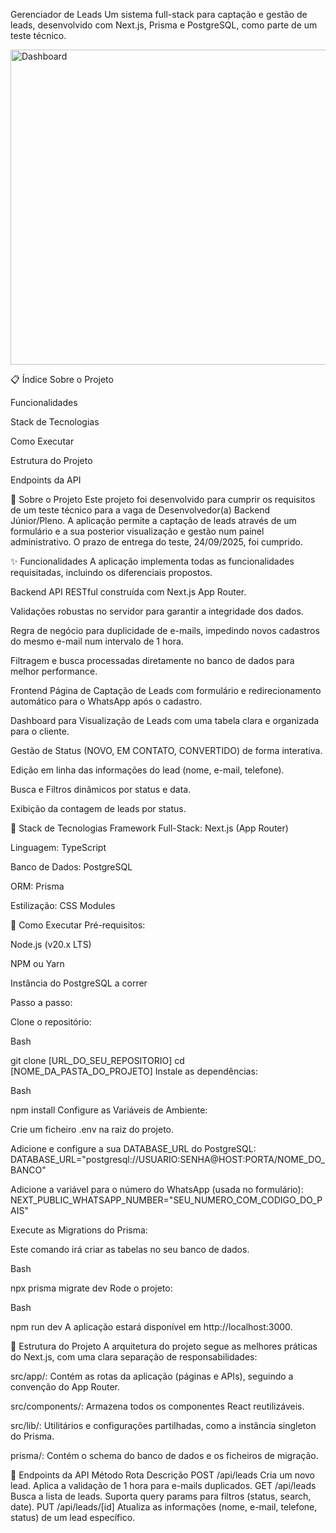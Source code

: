 


Gerenciador de Leads
Um sistema full-stack para captação e gestão de leads, desenvolvido com Next.js, Prisma e PostgreSQL, como parte de um teste técnico.

<img width="1237" height="504" alt="Dashboard" src="https://github.com/user-attachments/assets/8b683554-ca62-4fd7-a97b-c9fa35f763ae" />

📋 Índice
Sobre o Projeto

Funcionalidades

Stack de Tecnologias

Como Executar

Estrutura do Projeto

Endpoints da API

🎯 Sobre o Projeto
Este projeto foi desenvolvido para cumprir os requisitos de um teste técnico para a vaga de Desenvolvedor(a) Backend Júnior/Pleno. A aplicação permite a captação de leads através de um formulário e a sua posterior visualização e gestão num painel administrativo. O prazo de entrega do teste, 24/09/2025, foi cumprido.

✨ Funcionalidades
A aplicação implementa todas as funcionalidades requisitadas, incluindo os diferenciais propostos.

Backend
API RESTful construída com Next.js App Router.

Validações robustas no servidor para garantir a integridade dos dados.

Regra de negócio para duplicidade de e-mails, impedindo novos cadastros do mesmo e-mail num intervalo de 1 hora.

Filtragem e busca processadas diretamente no banco de dados para melhor performance.

Frontend
Página de Captação de Leads com formulário e redirecionamento automático para o WhatsApp após o cadastro.

Dashboard para Visualização de Leads com uma tabela clara e organizada para o cliente.

Gestão de Status (NOVO, EM CONTATO, CONVERTIDO) de forma interativa.

Edição em linha das informações do lead (nome, e-mail, telefone).

Busca e Filtros dinâmicos por status e data.

Exibição da contagem de leads por status.

🚀 Stack de Tecnologias
Framework Full-Stack: Next.js (App Router)

Linguagem: TypeScript

Banco de Dados: PostgreSQL

ORM: Prisma

Estilização: CSS Modules

🏁 Como Executar
Pré-requisitos:

Node.js (v20.x LTS)

NPM ou Yarn

Instância do PostgreSQL a correr

Passo a passo:

Clone o repositório:

Bash

git clone [URL_DO_SEU_REPOSITORIO]
cd [NOME_DA_PASTA_DO_PROJETO]
Instale as dependências:

Bash

npm install
Configure as Variáveis de Ambiente:

Crie um ficheiro .env na raiz do projeto.

Adicione e configure a sua DATABASE_URL do PostgreSQL:
DATABASE_URL="postgresql://USUARIO:SENHA@HOST:PORTA/NOME_DO_BANCO"

Adicione a variável para o número do WhatsApp (usada no formulário):
NEXT_PUBLIC_WHATSAPP_NUMBER="SEU_NUMERO_COM_CODIGO_DO_PAIS"

Execute as Migrations do Prisma:

Este comando irá criar as tabelas no seu banco de dados.

Bash

npx prisma migrate dev
Rode o projeto:

Bash

npm run dev
A aplicação estará disponível em http://localhost:3000.

📂 Estrutura do Projeto
A arquitetura do projeto segue as melhores práticas do Next.js, com uma clara separação de responsabilidades:

src/app/: Contém as rotas da aplicação (páginas e APIs), seguindo a convenção do App Router.

src/components/: Armazena todos os componentes React reutilizáveis.

src/lib/: Utilitários e configurações partilhadas, como a instância singleton do Prisma.

prisma/: Contém o schema do banco de dados e os ficheiros de migração.

📡 Endpoints da API
Método	Rota	Descrição
POST	/api/leads	Cria um novo lead. Aplica a validação de 1 hora para e-mails duplicados.
GET	/api/leads	Busca a lista de leads. Suporta query params para filtros (status, search, date).
PUT	/api/leads/[id]	Atualiza as informações (nome, e-mail, telefone, status) de um lead específico.